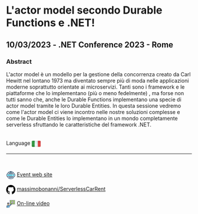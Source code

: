 # L'actor model secondo Durable Functions e .NET!
##  10/03/2023 - .NET Conference 2023 - Rome
### Abstract 
L'actor model è un modello per la gestione della concorrenza creato da Carl Hewitt nel lontano 1973 ma diventato sempre più di moda nelle applicazioni moderne soprattutto orientate ai microservizi. Tanti sono i framework e le piattaforme che lo implementano (più o meno fedelmente) , ma forse non tutti sanno che, anche le Durable Functions implementano una specie di actor model tramite le loro Durable Entities. In questa sessione vedremo come l'actor model ci viene incontro nelle nostre soluzioni complesse e come le Durable Entities lo implementano in un mondo completamente serverless sfruttando le caratteristiche del framework .NET.

<br/>
Language <img width="25" src="https://raw.githubusercontent.com/massimobonanni/massimobonanni/master/images/flagitaly.svg" style="vertical-align:middle">

<br/>

---

<br/>
<p>
<img width="25" src="https://raw.githubusercontent.com/massimobonanni/massimobonanni/master/images/eventwebsite.svg" style="vertical-align:middle"> 
<a href="https://www.dotnetconf.it/">Event web site</a>
</p>

<p>
<img width="25" src="https://raw.githubusercontent.com/massimobonanni/massimobonanni/master/images/github.svg" style="vertical-align:middle"> 
<a href="https://github.com/massimobonanni/ServerlessCarRent" target="_blank">massimobonanni/ServerlessCarRent</a>
</p>

<p>
<img width="25" src="https://raw.githubusercontent.com/massimobonanni/massimobonanni/master/images/video.svg" style="vertical-align:middle"> 
<a href="https://youtu.be/vbKKtLf0zVY?list=PLTKaZiGUeOx2e5rfs6GxJRABYg3exvbuX" target="_blank">On-line video</a>
</p> 